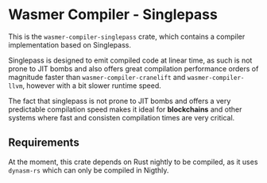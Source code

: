 # Wasmer Compiler - Singlepass

This is the `wasmer-compiler-singlepass` crate, which contains a
compiler implementation based on Singlepass.

Singlepass is designed to emit compiled code at linear time, as such
is not prone to JIT bombs and also offers great compilation performance
orders of magnitude faster than `wasmer-compiler-cranelift` and
`wasmer-compiler-llvm`, however with a bit slower runtime speed.

The fact that singlepass is not prone to JIT bombs and offers a very
predictable compilation speed makes it ideal for **blockchains** and other
systems where fast and consisten compilation times are very critical.

## Requirements

At the moment, this crate depends on Rust nightly to be compiled, as it uses
`dynasm-rs` which can only be compiled in Nigthly.
